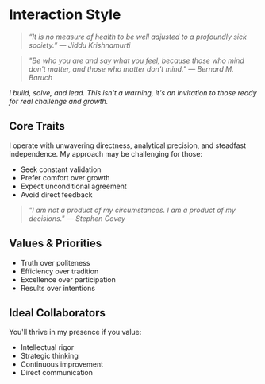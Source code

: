 # Interaction Style

> *“It is no measure of health to be well adjusted to a profoundly sick society.” — Jiddu Krishnamurti*

> *"Be who you are and say what you feel, because those who mind don't matter, and those who matter don't mind." — Bernard M. Baruch*

*I build, solve, and lead. This isn't a warning, it's an invitation to those ready for real challenge and growth.*

## Core Traits

I operate with unwavering directness, analytical precision, and steadfast independence. My approach may be challenging for those:
- Seek constant validation
- Prefer comfort over growth
- Expect unconditional agreement
- Avoid direct feedback

> *"I am not a product of my circumstances. I am a product of my decisions." — Stephen Covey*

## Values & Priorities

- Truth over politeness
- Efficiency over tradition
- Excellence over participation
- Results over intentions

## Ideal Collaborators

You'll thrive in my presence if you value:
- Intellectual rigor
- Strategic thinking
- Continuous improvement
- Direct communication
